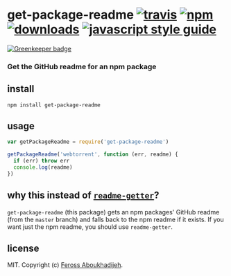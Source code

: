 # get-package-readme [![travis][travis-image]][travis-url] [![npm][npm-image]][npm-url] [![downloads][downloads-image]][downloads-url] [![javascript style guide][standard-image]][standard-url]

[![Greenkeeper badge](https://badges.greenkeeper.io/feross/get-package-readme.svg)](https://greenkeeper.io/)

[travis-image]: https://img.shields.io/travis/feross/get-package-readme/master.svg
[travis-url]: https://travis-ci.org/feross/get-package-readme
[npm-image]: https://img.shields.io/npm/v/get-package-readme.svg
[npm-url]: https://npmjs.org/package/get-package-readme
[downloads-image]: https://img.shields.io/npm/dm/get-package-readme.svg
[downloads-url]: https://npmjs.org/package/get-package-readme
[standard-image]: https://img.shields.io/badge/code_style-standard-brightgreen.svg
[standard-url]: https://standardjs.com

### Get the GitHub readme for an npm package

## install

```
npm install get-package-readme
```

## usage

```js
var getPackageReadme = require('get-package-readme')

getPackageReadme('webtorrent', function (err, readme) {
  if (err) throw err
  console.log(readme)
})
```

## why this instead of [`readme-getter`](https://www.npmjs.com/package/readme-getter)?

`get-package-readme` (this package) gets an npm packages' GitHub readme (from the `master`
branch) and falls back to the npm readme if it exists. If you want just the npm readme, you should use `readme-getter`.

## license

MIT. Copyright (c) [Feross Aboukhadijeh](http://feross.org).
